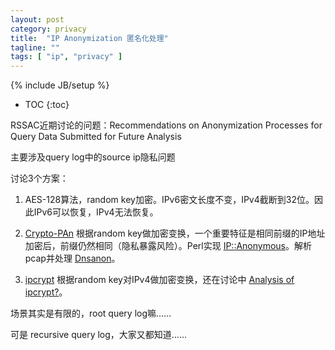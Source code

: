 ```yaml
---
layout: post
category: privacy
title:  "IP Anonymization 匿名化处理"
tagline: ""
tags: [ "ip", "privacy" ] 
---
```

{% include JB/setup %}

* TOC
{:toc}

RSSAC近期讨论的问题：Recommendations on Anonymization Processes for Query Data Submitted for Future Analysis

主要涉及query log中的source ip隐私问题

讨论3个方案：

1) AES-128算法，random key加密。IPv6密文长度不变，IPv4截断到32位。因此IPv6可以恢复，IPv4无法恢复。

2) [Crypto-PAn](https://www.cc.gatech.edu/computing/Telecomm/projects/cryptopan/) 根据random key做加密变换，一个重要特征是相同前缀的IP地址加密后，前缀仍然相同（隐私暴露风险）。Perl实现 [IP::Anonymous](http://search.cpan.org/dist/IP-Anonymous/lib/IP/Anonymous.pm)。解析pcap并处理 [Dnsanon](https://ant.isi.edu/software/dnsanon/)。

3) [ipcrypt](https://github.com/veorq/ipcrypt) 根据random key对IPv4做加密变换，还在讨论中 [Analysis of ipcrypt?](https://www.ietf.org/mail-archive/web/cfrg/current/msg09494.html)。

场景其实是有限的，root query log嘛……

可是 recursive query log，大家又都知道……
